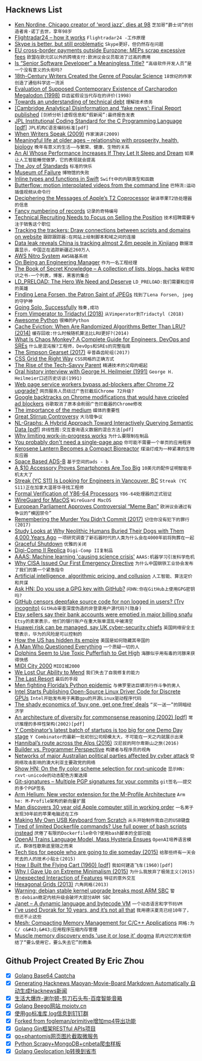 ## Hacknews List


- [Ken Nordine, Chicago creator of ‘word jazz’, dies at 98](https://www.chicagotribune.com/entertainment/ct-ent-ken-nordine-dead-0217-story.html)  `芝加哥“爵士词”的创造者肯·诺丁去世，享年98岁`
- [Flightradar24 – how it works](https://habr.com/en/post/440596/)  `Flightradar24 -工作原理`
- [Skype is better, but still problematic](https://www.steverrobbins.com/articles/skype-still-leaks-contacts/)  `Skype更好，但仍然存在问题`
- [EU cross-border payments outside Eurozone: MEPs scrap excessive fees](http://www.europarl.europa.eu/news/en/press-room/20190207IPR25223/eu-cross-border-payments-outside-eurozone-meps-scrap-excessive-fees)  `欧盟在欧元区以外的跨境支付:欧洲议会议员取消了过高的费用`
- [Is “Senior Software Developer” a Meaningless Title?](https://www.eduardobautista.com/senior-software-developers/)  `“高级软件开发人员”是一个没有意义的头衔吗?`
- [18th-Century Writers Created the Genre of Popular Science](https://www.smithsonianmag.com/science-nature/18th-century-writers-created-genre-popular-science-enlightenment-180971481/)  `18世纪的作家创造了通俗科学这一流派`
- [Evaluation of Supposed Contemporary Existence of Carcharodon Megalodon (1998)](http://web.ncf.ca/bz050/megalodon.html)  `巨齿鲨假设当代存在的评价(1998)`
- [Towards an understanding of technical debt](https://kellanem.com/notes/towards-an-understanding-of-technical-debt)  `理解技术债务`
- [[Cambridge Analytica] Disinformation and ‘fake news’: Final Report published](https://www.parliament.uk/business/committees/committees-a-z/commons-select/digital-culture-media-and-sport-committee/news/fake-news-report-published-17-19/)  `[剑桥分析]虚假信息和“假新闻”:最终报告发表`
- [JPL Institutional Coding Standard for the C Programming Language [pdf]](https://lars-lab.jpl.nasa.gov/JPL_Coding_Standard_C.pdf)  `JPL机构C语言编码标准[pdf]`
- [When Writers Speak (2009)](https://www.nytimes.com/2009/09/27/books/review/Krystal-t.html)  `作家演讲(2009)`
- [Meaningful life at older ages – relationship with prosperity, health, biology](https://www.pnas.org/content/116/4/1207)  `晚年有意义的生活——与繁荣、健康、生物的关系`
- [An AI Whose Performance Increases If They Let It Sleep and Dream](https://www.sciencealert.com/neural-networks-performance-increases-if-they-re-allowed-to-sleep-and-dream)  `如果让人工智能睡觉做梦，它的表现就会提高`
- [The Joy of Standards](https://www.nytimes.com/2019/02/16/opinion/sunday/standardization.html)  `标准的快乐`
- [Museum of Failure](http://museumoffailure.se/)  `博物馆的失败`
- [Inline types and functions in Swift](https://www.swiftbysundell.com/posts/inline-types-and-functions-in-swift)  `Swift中的内联类型和函数`
- [Butterflow: motion interpolated videos from the command line](https://github.com/dthpham/butterflow)  `巴特流:运动插值视频从命令行`
- [Deciphering the Messages of Apple’s T2 Coprocessor](https://duo.com/labs/research/apple-t2-xpc)  `破译苹果T2协处理器的信息`
- [Fancy numbering of records](https://www.datafix.com.au/BASHing/2019-02-17.html)  `记录的奇特编号`
- [Technical Recruiting Needs to Focus on Selling the Position](https://leerob.io/blog/technical-recruiting-is-broken/)  `技术招聘需要专注于销售这个职位`
- [Tracking the trackers: Draw connections between scripts and domains on website](https://medium.com/@woj_ciech/tracking-the-trackers-draw-connections-between-scripts-and-domains-on-website-360bc6a306df)  `跟踪跟踪器:在网站上绘制脚本和域之间的连接`
- [Data leak reveals China is tracking almost 2.6m people in Xinjiang](https://www.ft.com/content/9ed9362e-31f7-11e9-bb0c-42459962a812)  `数据泄露显示，中国正在追踪新疆近260万人`
- [AWS Nitro System](https://perspectives.mvdirona.com/2019/02/aws-nitro-system/)  `AWS硝基系统`
- [On Being an Engineering Manager](https://nickmchardy.com/2019/02/on-being-an-engineering-manager.html)  `作为一名工程经理`
- [The Book of Secret Knowledge – A collection of lists, blogs, hacks](https://github.com/trimstray/the-book-of-secret-knowledge)  `秘密知识之书-一个列表，博客，黑客的集合`
- [LD_PRELOAD: The Hero We Need and Deserve](https://blog.jessfraz.com/post/ld_preload/)  `LD_PRELOAD:我们需要和应得的英雄`
- [Finding Lena Forsen, the Patron Saint of JPEGs](https://www.wired.com/story/finding-lena-the-patron-saint-of-jpegs/)  `找到了Lena Forsen, jpeg的守护神`
- [Going Solo, Successfully](https://kev.inburke.com/kevin/going-solo-successfully)  `独奏,成功`
- [From Vimperator to Tridactyl (2018)](https://nullprogram.com/blog/2018/09/20/)  `从Vimperator到Tridactyl (2018)`
- [Awesome Python](https://github.com/vinta/awesome-python)  `很棒的Python`
- [Cache Eviction: When Are Randomized Algorithms Better Than LRU? (2014)](http://danluu.com/2choices-eviction/)  `缓存回收:什么时候随机算法比LRU更好?(2014)`
- [What Is Chaos Monkey? A Complete Guide for Engineers, DevOps and SREs](https://www.gremlin.com/chaos-monkey/)  `什么是混沌猴?工程师，DevOps和SREs的完整指南`
- [The Simpson Gearset (2017)](https://ateupwithmotor.com/terms-technology-definitions/simpson-gearset/)  `辛普森齿轮组(2017)`
- [CSS Grid the Right Way](https://vgpena.github.io/using-css-grid-the-right-way/)  `CSS网格的正确方式`
- [The Rise of the Tech-Savvy Parent](https://thewalrus.ca/the-rise-of-the-tech-savvy-parent/)  `精通技术的父母的崛起`
- [Oral history interview with George H. Heilmeier (1991)](https://conservancy.umn.edu/handle/11299/107352)  `George H. Heilmeier口述历史访谈(1991)`
- [Web page service workers bypass ad-blockers after Chrome 72 upgrade?](https://twitter.com/jviide/status/1096947294920949760)  `网页服务人员绕过广告拦截后Chrome 72升级?`
- [Google backtracks on Chrome modifications that would have crippled ad blockers](https://www.zdnet.com/article/google-backtracks-on-chrome-modifications-that-would-have-crippled-ad-blockers/)  `谷歌取消了原本会削弱广告拦截器的Chrome修改`
- [The importance of the medium](https://robert.katzki.de/posts/the-importance-of-the-medium)  `媒体的重要性`
- [Great Stirrup Controversy](https://en.wikipedia.org/wiki/Great_Stirrup_Controversy)  `大马镫争议`
- [NL-Graphs: A Hybrid Approach Toward Interactively Querying Semantic Data [pdf]](http://2014.eswc-conferences.org/sites/default/files/papers/paper_211.pdf)  `非线性图:交互查询语义数据的混合方法[pdf]`
- [Why limiting work-in-progress works](https://lethain.com/limiting-wip/)  `为什么要限制在制品`
- [You probably don&#39;t need a single-page app](https://journal.plausible.io/you-probably-dont-need-a-single-page-app)  `你可能不需要一个单页的应用程序`
- [Kerosene Lantern Becomes a Compact Bioreactor](https://hackaday.com/2019/02/15/this-kerosene-lantern-becomes-a-compact-bioreactor/)  `煤油灯成为一种紧凑的生物反应器`
- [Space Based ADS-B](https://www.radarbox24.com/blog/space-based-ads-b)  `基于空间的ads - b`
- [A $10 Accessory Proves Smartphones Are Too Big](https://www.wsj.com/articles/a-10-accessory-proves-smartphones-are-too-big-11550412000)  `10美元的配件证明智能手机太大了`
- [Streak (YC S11) Is Looking for Engineers in Vancouver, BC](https://www.streak.com/offices/vancouver)  `Streak (YC S11)正在加拿大温哥华寻找工程师`
- [Formal Verification of Y86-64 Processors](http://csappbook.blogspot.com/2018/10/formal-verification-of-y86-64-processors.html)  `Y86-64处理器的正式验证`
- [WireGuard for MacOS](https://lists.zx2c4.com/pipermail/wireguard/2019-February/003853.html)  `WireGuard MacOS`
- [European Parliament Approves Controversial “Meme Ban”](https://futurism.com/the-eu-agreed-on-the-final-text-of-a-meme-ban)  `欧洲议会通过有争议的“模因禁令”`
- [Remembering the Murder You Didn’t Commit (2017)](https://www.newyorker.com/magazine/2017/06/19/remembering-the-murder-you-didnt-commit)  `记住你没有犯下的罪行(2017)`
- [Study Looks at Why Neolithic Humans Buried Their Dogs with Them 4,000 Years Ago](https://www.smithsonianmag.com/smart-news/people-buried-their-dogs-them-4000-years-ago-180971502/)  `一项研究调查了新石器时代的人类为什么会在4000年前将狗葬在一起`
- [Graceful Shutdown](http://250bpm.com/blog:146)  `优雅的关闭`
- [Digi-Comp II Replica](https://www.instructables.com/id/Digi-Comp-II-Replica/)  `Digi-Comp II复制品`
- [AAAS: Machine learning &#39;causing science crisis&#39;](https://www.bbc.co.uk/news/science-environment-47267081)  `AAAS:机器学习引发科学危机`
- [Why CISA Issued Our First Emergency Directive](https://cyber.dhs.gov/blog/#why-cisa-issued-our-first-emergency-directive)  `为什么中国钢铁工业协会发布了我们的第一个紧急指令`
- [Artificial intelligence, algorithmic pricing, and collusion](https://voxeu.org/article/artificial-intelligence-algorithmic-pricing-and-collusion)  `人工智能、算法定价和共谋`
- [Ask HN: Do you use a GPG key with GitHub?](item?id=19189880)  `问HN:你在GitHub上使用GPG密钥吗?`
- [GitHub censors deepfake source code for non logged in users? (Try incognito)](https://github.com/deepfakes/faceswap)  `GitHub审查深度伪造的非登录用户源代码?(隐身)`
- [Etsy sellers say their bank accounts were emptied in major billing snafu](https://boingboing.net/2019/02/17/etsy-sellers-say-their-bank-ac.html)  `Etsy的卖家表示，他们的银行账户在重大账单混乱中被清空`
- [Huawei risk can be managed, say UK cyber-security chiefs](https://www.bbc.co.uk/news/business-47274643)  `英国网络安全主管表示，华为的风险是可以控制的`
- [How the US has hidden its empire](https://www.theguardian.com/news/2019/feb/15/the-us-hidden-empire-overseas-territories-united-states-guam-puerto-rico-american-samoa)  `美国是如何隐藏其帝国的`
- [A Man Who Questioned Everything](https://www.nybooks.com/articles/2019/03/07/diderot-man-who-questioned-everything/)  `一个质疑一切的人`
- [Dolphins Seem to Use Toxic Pufferfish to Get High](https://www.smithsonianmag.com/smart-news/dolphins-seem-to-use-toxic-pufferfish-to-get-high-180948219/)  `海豚似乎用有毒的河豚来获得快感`
- [MIDI City 2000](https://midicity-2000.glitch.me/)  `MIDI城2000`
- [We Lost Our Ability to Mend](https://dieworkwear.com/post/182126040434/how-we-lost-our-ability-to-mend)  `我们失去了自我修复的能力`
- [The Last Resort](https://longreads.com/2018/03/22/the-last-resort/)  `最后的手段`
- [Men fighting Florida’s Python epidemic](https://www.1843magazine.com/features/the-men-fighting-floridas-python-epidemic)  `与佛罗里达巨蟒流行作斗争的男人`
- [Intel Starts Publishing Open-Source Linux Driver Code for Discrete GPUs](https://www.phoronix.com/scan.php?page=news_item&amp;px=Intel-Memory-Regions-Local-Dev)  `Intel开始发布用于离散gpu的开源Linux驱动程序代码`
- [The shady economics of ‘buy one, get one free’ deals](https://thehustle.co/are-buy-one-get-one-free-deals-worth-it/)  `“买一送一”的阴暗经济学`
- [An architecture of diversity for commonsense reasoning (2002) [pdf]](http://www.jfsowa.com/ikl/McCarthy02.pdf)  `常识推理的多样性架构(2002)[pdf]`
- [Y Combinator’s latest batch of startups is too big for one Demo Day stage](https://techcrunch.com/2019/02/11/y-combinators-latest-batch-of-startups-is-too-big-for-one-demo-day-stage/)  `Y Combinator的最新一批初创公司规模太大，不可能在一天之内就展示出来`
- [Hannibal’s route across the Alps (2016)](https://www.theguardian.com/science/2016/apr/03/where-muck-hannibals-elephants-alps-italy-bill-mahaney-york-university-toronto)  `汉尼拔的阿尔卑斯山之旅(2016)`
- [Builder vs. Programmer Perspective](http://csapp.cs.cmu.edu/3e/perspective.html)  `构建者与程序员的视角`
- [Networks of major Australian political parties affected by cyber attack](https://www.theguardian.com/australia-news/live/2019/feb/18/morrison-shorten-coalition-labor-budget-politics-live)  `受网络攻击影响的澳大利亚主要政党的网络`
- [Show HN: On the fly color scheme selection for rxvt-unicode](https://gitlab.com/trobador/urxvt-theme)  `显示HN: rxvt-unicode的动态配色方案选择`
- [Git-signatures – Multiple PGP signatures for your commits](https://github.com/hashbang/git-signatures)  `git签名——提交的多个PGP签名`
- [Arm Helium: New vector extension for the M-Profile Architecture](https://community.arm.com/processors/b/blog/posts/arm-helium-the-new-vector-extension-for-arm-m-profile-architecture)  `Arm he: M-Profile架构的新向量扩展`
- [Man discovers 30 year old Apple computer still in working order](https://edition.cnn.com/2019/02/17/tech/30-year-old-apple-computer-work-trnd/index.html)  `一名男子发现30年前的苹果电脑还在工作`
- [Making My Own USB Keyboard from Scratch](http://blakesmith.me/2019/01/16/making-my-own-usb-keyboard-from-scratch.html)  `从头开始制作我自己的USB键盘`
- [Tired of limited Dockerfile commands? Use full power of bash scripts instead](https://github.com/flexos-io/doc/wiki/deck_build)  `厌倦了有限的Dockerfile命令?使用bash脚本的全部功能`
- [OpenAI Trains Language Model, Mass Hysteria Ensues](http://approximatelycorrect.com/2019/02/17/openai-trains-language-model-mass-hysteria-ensues/)  `OpenAI培养语言模式，群体性歇斯底里随之而来`
- [Tech tips for people who are going to die someday (2015)](https://medium.com/message/deathhacks-b767903b7c15)  `给那些终有一天会死去的人的技术小贴士(2015)`
- [How I Built the Flying Cart (1960) [pdf]](http://www.vintageprojects.com/go-kart/flying-hovercraft.pdf)  `我如何建造飞车(1960)[pdf]`
- [Why I Gave Up on Extreme Minimalism (2015)](http://www.janafadness.com/blog/no-extreme-minimalism/)  `为什么我放弃了极简主义(2015)`
- [Unexpected Interaction of Features](https://www.solipsys.co.uk/new/UnexpectedInteractionOfFeatures.html?sb17h)  `特征的意外交互`
- [Hexagonal Grids (2013)](https://www.redblobgames.com/grids/hexagons/)  `六角网格(2013)`
- [Warning: debian stable kernel upgrade breaks most ARM SBC](https://bugs.debian.org/cgi-bin/bugreport.cgi?bug=922478)  `警告:debian稳定内核升级会破坏大部分ARM SBC`
- [Janet – A dynamic language and bytecode VM](https://github.com/janet-lang/janet)  `一个动态语言和字节码VM`
- [I’ve used Dvorak for 10 years, and it’s not all that](https://www.theverge.com/2019/2/17/18223384/dvorak-qwerty-keyboard-layout-10-years-speed-ergonomics)  `我用德沃夏克已经10年了，但还不止这些`
- [Mesh: Compacting Memory Management for C/C&#43;&#43; Applications](https://arxiv.org/abs/1902.04738)  `网格:为C/ c&#43;&#43;应用程序压缩内存管理`
- [Muscle memory discovery ends &#39;use it or lose it&#39; dogma](https://www.sciencedaily.com/releases/2019/01/190125084106.htm)  `肌肉记忆的发现终结了“要么使用它，要么失去它”的教条`

## Github Project Created By Eric Zhou

- [x] [Golang Base64 Captcha](https://github.com/mojocn/base64Captcha)
- [x] [Generating Hacknews Maoyan-Movie-Board Markdown Automatically 自动生成Hacknews新闻](https://github.com/dejavuzhou/md-genie)
- [x] [生活大爆炸-谢尔顿-剪刀石头布-百度智能音箱](https://github.com/mojocn/dueros-bang-game)
- [x] [Golang Beego网站 mojotv.cn](https://github.com/mojocn/www.mojotv.cn)
- [x] [使用go标准库,log信息到钉钉群](https://github.com/mojocn/dooger)
- [x] [Forked from fogleman/primitive增加mp4导出功能](https://github.com/mojocn/primitive)
- [x] [Golang Gin框架RESTful APIs项目](https://github.com/JJJJJJJerk/ezier-golang-web-api-framework)
- [x] [go+phantomjs网页图片截取微服务](https://github.com/mojocn/screen_shot)
- [x] [Python Scrapy+MongoDB+cnbeta爬虫样板](https://github.com/mojocn/scrapy_mongodb_boilerplate_cnbeta)
- [x] [Golang Geolocation Ip转换到省市](https://github.com/mojocn/ip2location)